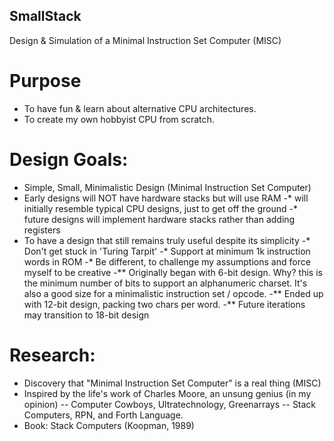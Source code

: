 ## SmallStack
Design &amp; Simulation of a Minimal Instruction Set Computer (MISC)

# Purpose
- To have fun & learn about alternative CPU architectures.
- To create my own hobbyist CPU from scratch.

# Design Goals:
- Simple, Small, Minimalistic Design (Minimal Instruction Set Computer)
- Early designs will NOT have hardware stacks but will use RAM
-* will initially resemble typical CPU designs, just to get off the ground
-* future designs will implement hardware stacks rather than adding registers
- To have a design that still remains truly useful despite its simplicity
-* Don't get stuck in 'Turing Tarpit'
-* Support at minimum 1k instruction words in ROM
-* Be different, to challenge my assumptions and force myself to be creative
-** Originally began with 6-bit design.  Why? this is the minimum number of bits to support an alphanumeric charset.  It's also a good size for a minimalistic instruction set / opcode.
-** Ended up with 12-bit design, packing two chars per word.
-** Future iterations may transition to 18-bit design

# Research:
- Discovery that "Minimal Instruction Set Computer" is a real thing (MISC)
- Inspired by the life's work of Charles Moore, an unsung genius (in my opinion)
-- Computer Cowboys, Ultratechnology, Greenarrays
-- Stack Computers, RPN, and Forth Language.
- Book: Stack Computers (Koopman, 1989)

